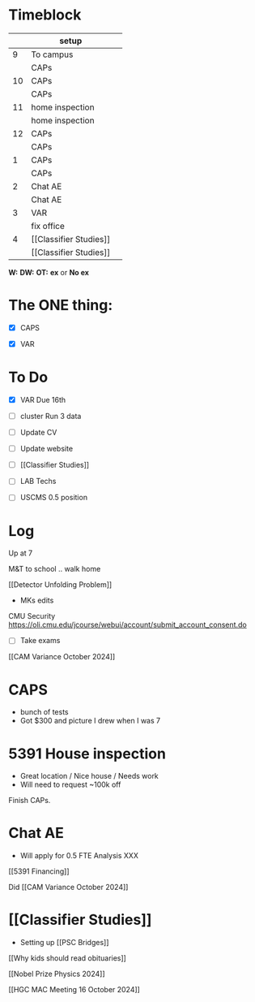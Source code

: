 # Timeblock

|     | setup                  |     |
| --- | ---------------------- | --- |
| 9   | To campus              |     |
|     | CAPs                   |     |
| 10  | CAPs                   |     |
|     | CAPs                   |     |
| 11  | home inspection        |     |
|     | home inspection        |     |
| 12  | CAPs                   |     |
|     | CAPs                   |     |
| 1   | CAPs                   |     |
|     | CAPs                   |     |
| 2   | Chat AE                |     |
|     | Chat AE                |     |
| 3   | VAR                    |     |
|     | fix office             |     |
| 4   | [[Classifier Studies]] |     |
|     | [[Classifier Studies]] |     |

**W:**
**DW:**
**OT:**
**ex** or **No ex**

# The ONE thing: 
- [x] CAPS
- [x] VAR


# To Do
- [x]  VAR Due 16th
- [ ]  cluster Run 3 data
- [ ]  Update CV  
- [ ] Update website
- [ ] [[Classifier Studies]]
- [ ] LAB Techs
- [ ] USCMS 0.5 position


# Log

Up at 7 

M&T to school .. walk home

[[Detector Unfolding Problem]]
- MKs edits


CMU Security https://oli.cmu.edu/jcourse/webui/account/submit_account_consent.do
- [ ] Take exams 


[[CAM Variance October 2024]]


# CAPS
- bunch of tests
- Got $300 and picture I drew when I was 7

# 5391 House inspection
- Great location / Nice house / Needs work
- Will need to request ~100k off

Finish CAPs.

# Chat AE
- Will apply for 0.5 FTE Analysis XXX

[[5391 Financing]]

Did [[CAM Variance October 2024]]

# [[Classifier Studies]]
- Setting up [[PSC Bridges]]

[[Why kids should read obituaries]] 

[[Nobel Prize Physics 2024]]


[[HGC MAC Meeting 16 October 2024]]